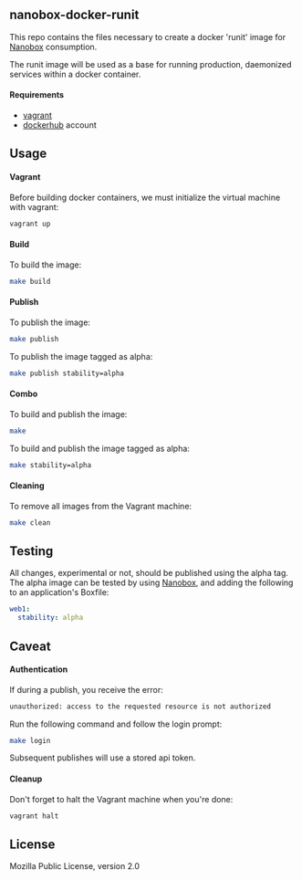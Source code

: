 ## nanobox-docker-runit

This repo contains the files necessary to create a docker 'runit' image for [Nanobox](http://nanobox.io) consumption.

The runit image will be used as a base for running production, daemonized services within a docker container.

#### Requirements

* [vagrant](vagrantup.com)
* [dockerhub](hub.docker.com) account

## Usage

#### Vagrant

Before building docker containers, we must initialize the virtual machine with vagrant:

```bash
vagrant up
```

#### Build

To build the image:

```bash
make build
```

#### Publish

To publish the image:

```bash
make publish
```

To publish the image tagged as alpha:

```bash
make publish stability=alpha
```

#### Combo

To build and publish the image:

```bash
make
```

To build and publish the image tagged as alpha:

```bash
make stability=alpha
```

#### Cleaning

To remove all images from the Vagrant machine:

```bash
make clean
```

## Testing

All changes, experimental or not, should be published using the alpha tag. The alpha image can be tested by using [Nanobox](http://nanobox.io), and adding the following to an application's Boxfile:

```yaml
web1:
  stability: alpha
```

## Caveat

#### Authentication

If during a publish, you receive the error:

```bash
unauthorized: access to the requested resource is not authorized
```

Run the following command and follow the login prompt:

```bash
make login
```

Subsequent publishes will use a stored api token.

#### Cleanup

Don't forget to halt the Vagrant machine when you're done:

```bash
vagrant halt
```

## License

Mozilla Public License, version 2.0
